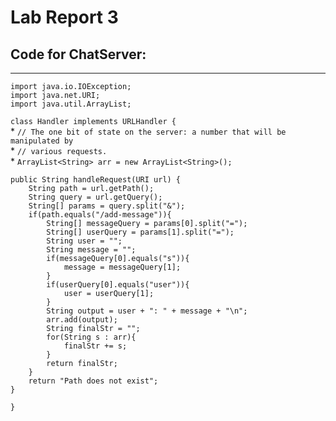 # Lab Report 3

## Code for ChatServer:
---

`import java.io.IOException;` <br />
`import java.net.URI;` <br />
`import java.util.ArrayList;` <br />

`class Handler implements URLHandler {` <br />
    * `// The one bit of state on the server: a number that will be manipulated by` <br />
    * `// various requests.` <br />
    * `ArrayList<String> arr = new ArrayList<String>();` <br />

    public String handleRequest(URI url) {
        String path = url.getPath();
        String query = url.getQuery();
        String[] params = query.split("&");
        if(path.equals("/add-message")){
            String[] messageQuery = params[0].split("=");
            String[] userQuery = params[1].split("=");
            String user = "";
            String message = "";
            if(messageQuery[0].equals("s")){
                message = messageQuery[1];
            }
            if(userQuery[0].equals("user")){
                user = userQuery[1];
            }
            String output = user + ": " + message + "\n";
            arr.add(output);
            String finalStr = "";
            for(String s : arr){
                finalStr += s;
            }
            return finalStr;
        }
        return "Path does not exist";
    }
`}`
